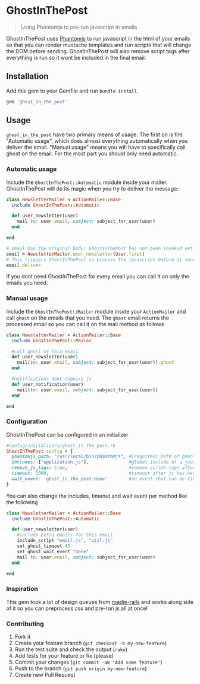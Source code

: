 # GhostInThePost #

> Using Phantomjs to pre-run javascript in emails

GhostInThePost uses [Phantomjs](http://phantomjs.org/) to run javascript in the html of your emails so that you can render mustache templates and run scripts that will change the DOM before sending. GhostInThePost will also remove script tags after everything is run so it wont be included in the final email.

## Installation ##

Add this gem to your Gemfile and run `bundle install`.

```ruby
gem 'ghost_in_the_post'
```

## Usage ##

`ghost_in_the_post` have two primary means of usage. The first on is the "Automatic usage", which does almost everything automatically when you deliver the email. "Manual usage" means you will have to specifically call ghost on the email. For the most part you should only need automatic.


### Automatic usage ###

Include the `GhostInThePost::Automatic` module inside your mailer. GhostInThePost will do its magic when you try to deliver the message:

```ruby
class NewsletterMailer < ActionMailer::Base
  include GhostInThePost::Automatic

  def user_newsletter(user)
    mail to: user.email, subject: subject_for_user(user)
  end

end

# email has the original body; GhostInThePost has not been invoked yet
email = NewsletterMailer.user_newsletter(User.first)
# This triggers GhostInThePost to process the javascript before it sends
email.deliver
```

If you dont need GhostInThePost for every email you can call it on only the emails you need.

### Manual usage ###

Include the `GhostInThePost::Mailer` module inside your `ActionMailer` and call `ghost` on the emails that you need. The `ghost` email returns the processed email so you can call it on the mail method as follows

```ruby
class NewsletterMailer < ActionMailer::Base
  include GhostInThePost::Mailer

  #call ghost of this email
  def user_newsletter(user)
    mail(to: user.email, subject: subject_for_user(user)).ghost
  end

  #notifications dont require js
  def user_notification(user)
    mail(to: user.email, subject: subject_for_user(user))
  end

end
```

### Configuration ###

GhostInThePost can be configured in an initializer

```ruby
#config/initializers/ghost_in_the_post.rb
GhostInThePost.config = {
  phantomjs_path: "/usr/local/bin/phantomjs", #[required] path of phantomjs, if this is not set there will be an error
  includes: ["application.js"],               #global include of a javascript file, this will be injected into every email
  remove_js_tags: true,                       #remove script tags after javascript has been processed
  timeout: 1000,                              #timeout after js has been inserted to make sure it is run
  wait_event: 'ghost_in_the_post:done'        #an event that can be fire on the document to trigger finish of the processing early
}
```

You can also change the includes, timeout and wait event per method like the following

```ruby
class NewsletterMailer < ActionMailer::Base
  include GhostInThePost::Automatic

  def user_newsletter(user)
    #include extra emails for this email
    include_script "email.js", "util.js"
    set_ghost_timeout 43
    set_ghost_wait_event "done"
    mail to: user.email, subject: subject_for_user(user)
  end

end
```

### Inspiration

This gem took a lot of design queues from [roadie-rails](https://github.com/Mange/roadie-rails) and works along side of it so you can preprocess css and pre-run js all at once!

### Contributing

1. Fork it
2. Create your feature branch (`git checkout -b my-new-feature`)
3. Run the test suite and check the output (`rake`)
4. Add tests for your feature or fix (please)
5. Commit your changes (`git commit -am 'Add some feature'`)
6. Push to the branch (`git push origin my-new-feature`)
7. Create new Pull Request

